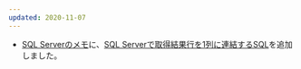 ```yaml
---
updated: 2020-11-07
---
```

- [SQL Serverのメモ](/it/sqlserver/)に、[SQL Serverで取得結果行を1列に連結するSQL](/it/sqlserver/forxmlpath.html)を追加しました。
